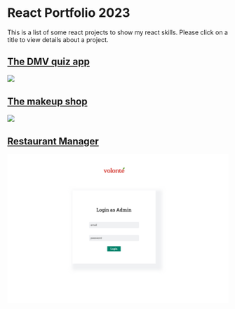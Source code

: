 # React Portfolio 2023

This is a list of some react projects to show my react skills. 
Please click on a title to view details about a project.

## [The DMV quiz app](https://github.com/juliet-karpah/react-portfolio/tree/main/quiz-app)
![](https://github.com/juliet-karpah/react-portfolio/blob/main/assets/React%20App.gif)

## [The makeup shop](https://github.com/juliet-karpah/react-portfolio/tree/main/makeup-ecommerce)
![](https://github.com/juliet-karpah/react-portfolio/blob/main/assets/Vite%20%2B%20React.gif)

## [Restaurant Manager](https://github.com/juliet-karpah/react-portfolio/tree/main/restaurant-manager)
![](https://github.com/juliet-karpah/react-portfolio/blob/main/assets/login-restaurant-app.png)

